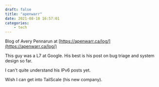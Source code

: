 ```yaml
---
draft: false 
title: "apenwarr"
date: 2021-08-10 16:57:01
categories: 
    - tech
---
```


Blog of Avery Pennarun at [https://apenwarr.ca/log/](https://apenwarr.ca/log/)

This guy was a L7 at Google. His best is his post on bug triage and system design so far.

I can't quite understand his IPv6 posts yet.

Wish I can get into TailScale (his new company).